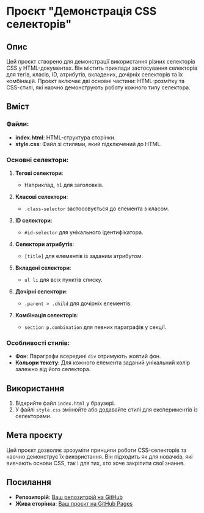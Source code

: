 # Проєкт "Демонстрація CSS селекторів"

## Опис
Цей проєкт створено для демонстрації використання різних селекторів CSS у HTML-документах. Він містить приклади застосування селекторів для тегів, класів, ID, атрибутів, вкладених, дочірніх селекторів та їх комбінацій. Проєкт включає дві основні частини: HTML-розмітку та CSS-стилі, які наочно демонструють роботу кожного типу селектора.

## Вміст
### Файли:
- **index.html**: HTML-структура сторінки.
- **style.css**: Файл зі стилями, який підключений до HTML.

### Основні селектори:
1. **Тегові селектори**:
   - Наприклад, `h1` для заголовків.

2. **Класові селектори**:
   - `.class-selector` застосовується до елемента з класом.

3. **ID селектори**:
   - `#id-selector` для унікального ідентифікатора.

4. **Селектори атрибутів**:
   - `[title]` для елементів із заданим атрибутом.

5. **Вкладені селектори**:
   - `ul li` для всіх пунктів списку.

6. **Дочірні селектори**:
   - `.parent > .child` для дочірніх елементів.

7. **Комбінація селекторів**:
   - `section p.combination` для певних параграфів у секції.

### Особливості стилів:
- **Фон**: Параграфи всередині `div` отримують жовтий фон.
- **Кольори тексту**: Для кожного елемента заданий унікальний колір залежно від його селектора.

## Використання
1. Відкрийте файл `index.html` у браузері.
2. У файлі `style.css` змінюйте або додавайте стилі для експериментів із селекторами.

## Мета проєкту
Цей проєкт дозволяє зрозуміти принципи роботи CSS-селекторів та наочно демонструє їх використання. Він підходить як для новачків, які вивчають основи CSS, так і для тих, хто хоче закріпити свої знання.

## Посилання
- **Репозиторій**: [Ваш репозиторій на GitHub](https://github.com/olegkobz/home-work-5/)
- **Жива сторінка**: [Ваш проєкт на GitHub Pages](https://olegkobz.github.io/home-work-5/)
